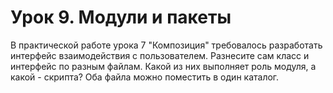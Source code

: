 # Урок 9. Модули и пакеты

В практической работе урока 7 "Композиция" требовалось разработать интерфейс взаимодействия с пользователем. Разнесите сам класс и интерфейс по разным файлам. Какой из них выполняет роль модуля, а какой - скрипта? Оба файла можно поместить в один каталог.